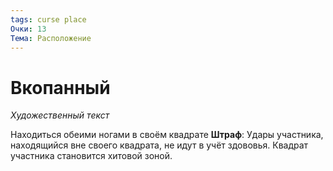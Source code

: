 ```yaml
---
tags: curse place
Очки: 13
Тема: Расположение
---
```


# Вкопанный

*Художественный текст*

Находиться обеими ногами в своём квадрате
**Штраф**: Удары участника, находящийся вне своего квадрата, не идут в учёт здововья. Квадрат участника становится хитовой зоной.